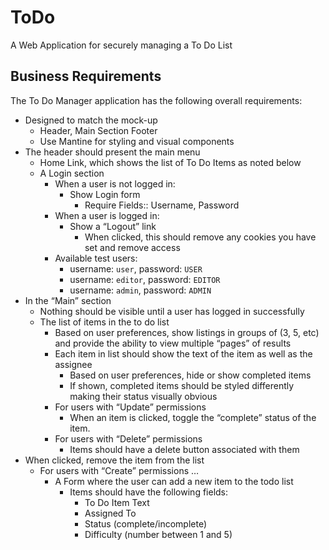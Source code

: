# ToDo

A Web Application for securely managing a To Do List

## Business Requirements

The To Do Manager application has the following overall requirements:

- Designed to match the mock-up
  - Header, Main Section Footer
  - Use Mantine for styling and visual components
- The header should present the main menu
  - Home Link, which shows the list of To Do Items as noted below
  - A Login section
    - When a user is not logged in:
      - Show Login form
        - Require Fields:: Username, Password
    - When a user is logged in:
      - Show a “Logout” link
        - When clicked, this should remove any cookies you have set and remove access
    - Available test users:
      - username: `user`, password: `USER`
      - username: `editor`, password: `EDITOR`
      - username: `admin`, password: `ADMIN`
- In the “Main” section
  - Nothing should be visible until a user has logged in successfully
  - The list of items in the to do list
    - Based on user preferences, show listings in groups of (3, 5, etc) and provide the ability to view multiple “pages” of results
    - Each item in list should show the text of the item as well as the assignee
      - Based on user preferences, hide or show completed items
      - If shown, completed items should be styled differently making their status visually obvious
    - For users with “Update” permissions
      - When an item is clicked, toggle the “complete” status of the item.
    - For users with “Delete” permissions
      - Items should have a delete button associated with them
- When clicked, remove the item from the list
  - For users with “Create” permissions …
    - A Form where the user can add a new item to the todo list
      - Items should have the following fields:
        - To Do Item Text
        - Assigned To
        - Status (complete/incomplete)
        - Difficulty (number between 1 and 5)